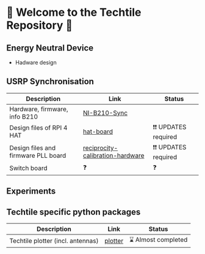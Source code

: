 # 👋 Welcome to the Techtile Repository 👋

## Energy Neutral Device
- Hadware design 

## USRP Synchronisation 

| Description | Link | Status |
|-|-|-|
| Hardware, firmware, info B210 | [NI-B210-Sync](https://github.com/techtile-by-dramco/NI-B210-Sync) | |
| Design files of RPI 4 HAT | [hat-board](https://github.com/techtile-by-dramco/hat-board) | ❗❗ UPDATES required |
| Design files and firmware PLL board | [reciprocity-calibration-hardware](https://github.com/techtile-by-dramco/reciprocity-calibration-hardware) | ❗❗ UPDATES required |
| Switch board | ❓ | ❓ |

## Experiments

## Techtile specific python packages

| Description | Link | Status |
|-|-|-|
| Techtile plotter (incl. antennas) | [plotter](https://github.com/techtile-by-dramco/plotter) | ⌛ Almost completed |
